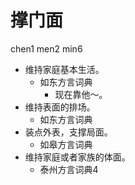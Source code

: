 # 撑门面
chen1 men2 min6
+ 维持家庭基本生活。
  * 如东方言词典
    - 现在靠他～。
+ 维持表面的排场。
  * 如东方言词典
+ 装点外表，支撑局面。
  * 如皋方言词典
+ 维持家庭或者家族的体面。
  * 泰州方言词典4
